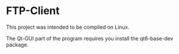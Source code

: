 # FTP-Client

This project was intended to be compiled on Linux.

The Qt-GUI part of the program requires you install the qt6-base-dev package.